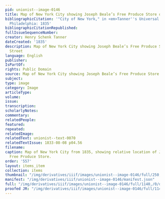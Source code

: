 ```yaml
---
pid: unionist--image-0146
title: Map of New York City showing Joseph Beale’s Free Produce Store on Fulton Street
bibliographicCitation: '"City of New York," in <em>Tanner''s Universal Atlas</em>,
  Philadelphia: 1835'
bibliographicCitationRepublished: 
fullIssueSequenceNumber: 
creator: Henry Schenk Tanner
dateCreated: '1835'
description: Map of New York City showing Joseph Beale’s Free Produce Store on Fulton
  Street
language: English
publisher: 
IsPartOf: 
rights: Public Domain
source: Map of New York City showing Joseph Beale’s Free Produce Store on Fulton Street
subject: 
type: image
category: Image
articleType: 
volume: 
issue: 
transcription: 
scholarlyNotes: 
commentary: 
relatedPeople: 
featured: 
repeated: 
relatedImage: 
relatedText: unionist--text-0070
relatedTextIssue: 1833-08-08 p04.56
filename: 
caption: Map of New York City from 1835, showing relative location of Joseph Beale's
  Free Produce Store.
order: '557'
layout: items_item
collection: items
thumbnail: "/img/derivatives/iiif/images/unionist--image-0146/full/250,/0/default.jpg"
manifest: "/img/derivatives/iiif/unionist--image-0146/manifest.json"
full: "/img/derivatives/iiif/images/unionist--image-0146/full/1140,/0/default.jpg"
proofed JR: "/img/derivatives/iiif/images/unionist--image-0146/full/1140,/0/default.jpg"
---
```

